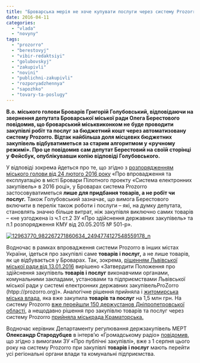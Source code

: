 ```yaml
---
title: "Броварська мерія не хоче купувати послуги через систему Prozorro"
date: 2016-04-11
categories: 
  - "vlada"
  - "novyny"
tags: 
  - "prozorro"
  - "berestovyj"
  - "vibir-redaktsiyi"
  - "golubovskyj"
  - "zakupivli"
  - "novini"
  - "publichni-zakupivli"
  - "rozporyadzhennya"
  - "sapozhko"
  - "tovary-ta-poslugy"
---
```


**В.о. міського голови Броварів Григорій Голубовський, відповідаючи на звернення депутата Броварської міської ради Олега Берестового повідомив, що броварський міськвиконком не буде проводити закупівлі робіт та послуг за бюджетний кошт через автоматизовану систему Prozorro. Відтак найбільша доля місцевих бюджетних закупівель відбуватиметься за старим алгоритмом у «ручному режимі». Про це повідомив сам депутат Берестовий на своїй сторінці у Фейсбук, опублікувавши копію відповіді Голубовського.**

У відповіді зокрема йдеться про те, що згідно з [розпорядженням міського голови від 24 лютого 2016 року](http://brovary.kiev.ua/rozporyadzhennya-m%D1%96skogo-golovi-v%D1%96d-24022016-%E2%84%9641-od-pro-vnesennya-zm%D1%96n-v-dodatok-rozporyadzhennya-m%D1%96) «Про впровадження та експлуатацію в місті Бровари Пілотного проекту «Система електронних закупівель» в 2016 році», у Броварах система Prozorro застосовуватиметься **лише для придбання товарів, а не робіт чи послуг.** Також Голубовський зазначає, що вимога Берестового включити в перелік також роботи і послуги – які, на думку депутата, становлять значно більше витрат, ніж закупівля виключно самих товарів – «не узгоджена із ч.1 ст.2 ЗУ «Про здійснення державних закупівель» та п.1 розпорядження КМУ від 20.05.2015 № 501-р».

[![12963770_982267271860634_2494774127548559178_n](https://mpz.brovary.org/wp-content/uploads/2016/04/12963770_982267271860634_2494774127548559178_n.jpg)](https://mpz.brovary.org/wp-content/uploads/2016/04/12963770_982267271860634_2494774127548559178_n.jpg)

Водночас в рамках впровадження системи Prozorro в інших містах України, ідеться про закупівлі саме **товарів і послуг,** а не лише товарів, як це відбувається у Броварах. Так, зокрема, [рішенням Львівської міської ради від 13.01.2016](http://www8.city-adm.lviv.ua/pool/info/doclmr_1.nsf/abd51db1d13348ff422566e6004002dd/5312aa5f5af32f06c2257f3a002c32ac?OpenDocument) вирішено «Затвердити Положення про здійснення закупівель **товарів і послуг** виконавчими органами, комунальними закладами, установами та підприємствами Львівської міської ради у системі електронних державних закупівельProZorro (htpp://prozorro.org)». Аналогічне рішення прийняла і [житомирська міська влада](http://www.zhitomir.info/news_155716.html), яка вже закупила **товарів та послуг** на 1,5 млн грн. На систему Prozorro [вже перейшли 150 держустанов Дніпропетровської області](https://www.rbc.ua/ukr/news/sistemu-prozorro-perehodyat-eshche-gosuchrezhdeniy-1441783691.html), а нещодавно рішення про закупівлю товарів та послуг через систему Prozorro [прийняла міськрада Краматорська.](http://dn.depo.ua/ukr/kramatorsk/kramatorsk-priednavsya-do-zakupivel-cherez-sistemu-prozorro-30032016134700)

Водночас керівник Департаменту регулювання держзакупівель МЕРТ **Олександр Стародубцев** в інтерв’ю «Громадському радіо» [повідомив](http://hromadskeradio.org/programs/hromadska-hvylya/monopolisty-ta-centralni-organy-vykonavchoyi-vlady-perehodyat-na-prozorro), що згідно з вимогами ЗУ «Про публічні закупівлі», вже з 1 серпня цього року на систему Prozorro при закупівлі **товарів і послуг** мають перейти усі регіональні органи влади та комунальні підприємства.
